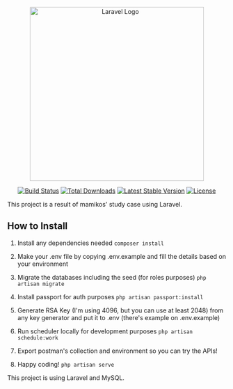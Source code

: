 <p align="center"><a href="https://laravel.com" target="_blank"><img src="https://raw.githubusercontent.com/laravel/art/master/logo-lockup/5%20SVG/2%20CMYK/1%20Full%20Color/laravel-logolockup-cmyk-red.svg" width="400" alt="Laravel Logo"></a></p>

<p align="center">
<a href="https://github.com/laravel/framework/actions"><img src="https://github.com/laravel/framework/workflows/tests/badge.svg" alt="Build Status"></a>
<a href="https://packagist.org/packages/laravel/framework"><img src="https://img.shields.io/packagist/dt/laravel/framework" alt="Total Downloads"></a>
<a href="https://packagist.org/packages/laravel/framework"><img src="https://img.shields.io/packagist/v/laravel/framework" alt="Latest Stable Version"></a>
<a href="https://packagist.org/packages/laravel/framework"><img src="https://img.shields.io/packagist/l/laravel/framework" alt="License"></a>
</p>

This project is a result of mamikos' study case using Laravel.

## How to Install

1. Install any dependencies needed
```composer install```

2. Make your .env file by copying .env.example and fill the details based on your environment

3. Migrate the databases including the seed (for roles purposes)
```php artisan migrate```

4. Install passport for auth purposes
```php artisan passport:install```

5. Generate RSA Key (I'm using 4096, but you can use at least 2048) from any key generator and put it to .env (there's example on .env.example)
6. Run scheduler locally for development purposes
```php artisan schedule:work```

7. Export postman's collection and environment so you can try the APIs!
8. Happy coding!
```php artisan serve```

This project is using Laravel and MySQL.
